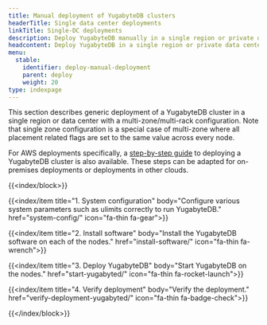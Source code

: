 ```yaml
---
title: Manual deployment of YugabyteDB clusters
headerTitle: Single data center deployments
linkTitle: Single-DC deployments
description: Deploy YugabyteDB manually in a single region or private data center using basic administration commands.
headcontent: Deploy YugabyteDB in a single region or private data center
menu:
  stable:
    identifier: deploy-manual-deployment
    parent: deploy
    weight: 20
type: indexpage
---
```


This section describes generic deployment of a YugabyteDB cluster in a single region or data center with a multi-zone/multi-rack configuration. Note that single zone configuration is a special case of multi-zone where all placement related flags are set to the same value across every node.

For AWS deployments specifically, a [step-by-step guide](../public-clouds/aws/manual-deployment/) to deploying a YugabyteDB cluster is also available. These steps can be adapted for on-premises deployments or deployments in other clouds.

{{<index/block>}}

  {{<index/item
    title="1. System configuration"
    body="Configure various system parameters such as ulimits correctly to run YugabyteDB."
    href="system-config/"
    icon="fa-thin fa-gear">}}

  {{<index/item
    title="2. Install software"
    body="Install the YugabyteDB software on each of the nodes."
    href="install-software/"
    icon="fa-thin fa-wrench">}}

  {{<index/item
    title="3. Deploy YugabyteDB"
    body="Start YugabyteDB on the nodes."
    href="start-yugabyted/"
    icon="fa-thin fa-rocket-launch">}}

  {{<index/item
    title="4. Verify deployment"
    body="Verify the deployment."
    href="verify-deployment-yugabyted/"
    icon="fa-thin fa-badge-check">}}

{{</index/block>}}
